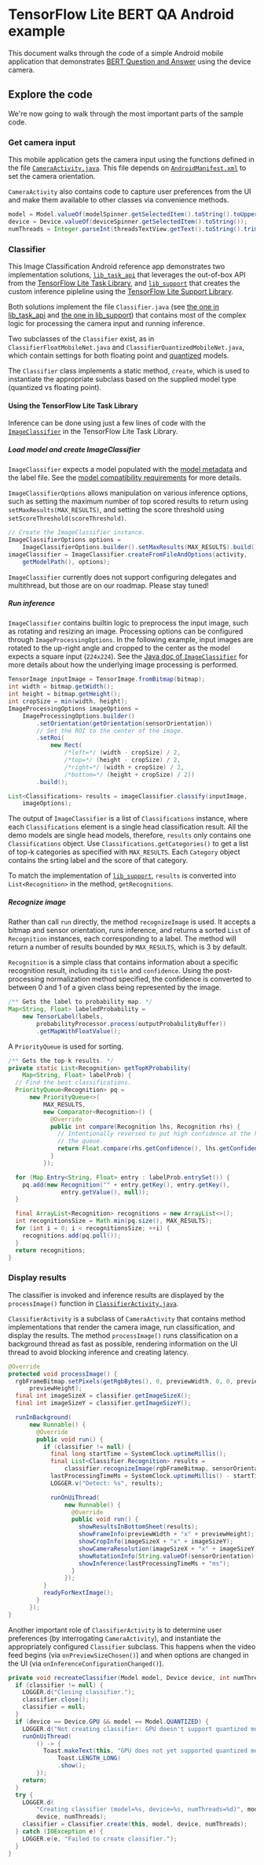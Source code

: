 # TensorFlow Lite BERT QA Android example

This document walks through the code of a simple Android mobile application that
demonstrates
[BERT Question and Answer](https://www.tensorflow.org/lite/examples/bert_qa/overview)
using the device camera.

## Explore the code

We're now going to walk through the most important parts of the sample code.

### Get camera input

This mobile application gets the camera input using the functions defined in the
file
[`CameraActivity.java`](https://github.com/tensorflow/examples/tree/master/lite/examples/image_classification/android/app/src/main/java/org/tensorflow/lite/examples/classification/CameraActivity.java).
This file depends on
[`AndroidManifest.xml`](https://github.com/tensorflow/examples/tree/master/lite/examples/image_classification/android/app/src/main/AndroidManifest.xml)
to set the camera orientation.

`CameraActivity` also contains code to capture user preferences from the UI and
make them available to other classes via convenience methods.

```java
model = Model.valueOf(modelSpinner.getSelectedItem().toString().toUpperCase());
device = Device.valueOf(deviceSpinner.getSelectedItem().toString());
numThreads = Integer.parseInt(threadsTextView.getText().toString().trim());
```

### Classifier

This Image Classification Android reference app demonstrates two implementation
solutions,
[`lib_task_api`](https://github.com/tensorflow/examples/tree/master/lite/examples/image_classification/android/lib_task_api)
that leverages the out-of-box API from the
[TensorFlow Lite Task Library](https://www.tensorflow.org/lite/inference_with_metadata/task_library/image_classifier),
and
[`lib_support`](https://github.com/tensorflow/examples/tree/master/lite/examples/image_classification/android/lib_support)
that creates the custom inference pipleline using the
[TensorFlow Lite Support Library](https://www.tensorflow.org/lite/inference_with_metadata/lite_support).

Both solutions implement the file `Classifier.java` (see
[the one in lib_task_api](https://github.com/tensorflow/examples/tree/master/lite/examples/image_classification/android/lib_task_api/src/main/java/org/tensorflow/lite/examples/classification/tflite/Classifier.java)
and
[the one in lib_support](https://github.com/tensorflow/examples/tree/master/lite/examples/image_classification/android/lib_support/src/main/java/org/tensorflow/lite/examples/classification/tflite/Classifier.java))
that contains most of the complex logic for processing the camera input and
running inference.

Two subclasses of the `Classifier` exist, as in `ClassifierFloatMobileNet.java`
and `ClassifierQuantizedMobileNet.java`, which contain settings for both
floating point and
[quantized](https://www.tensorflow.org/lite/performance/post_training_quantization)
models.

The `Classifier` class implements a static method, `create`, which is used to
instantiate the appropriate subclass based on the supplied model type (quantized
vs floating point).

#### Using the TensorFlow Lite Task Library

Inference can be done using just a few lines of code with the
[`ImageClassifier`](https://www.tensorflow.org/lite/inference_with_metadata/task_library/image_classifier)
in the TensorFlow Lite Task Library.

##### Load model and create ImageClassifier

`ImageClassifier` expects a model populated with the
[model metadata](https://www.tensorflow.org/lite/convert/metadata) and the label
file. See the
[model compatibility requirements](https://www.tensorflow.org/lite/inference_with_metadata/task_library/image_classifier#model_compatibility_requirements)
for more details.

`ImageClassifierOptions` allows manipulation on various inference options, such
as setting the maximum number of top scored results to return using
`setMaxResults(MAX_RESULTS)`, and setting the score threshold using
`setScoreThreshold(scoreThreshold)`.

```java
// Create the ImageClassifier instance.
ImageClassifierOptions options =
    ImageClassifierOptions.builder().setMaxResults(MAX_RESULTS).build();
imageClassifier = ImageClassifier.createFromFileAndOptions(activity,
    getModelPath(), options);
```

`ImageClassifier` currently does not support configuring delegates and
multithread, but those are on our roadmap. Please stay tuned!

##### Run inference

`ImageClassifier` contains builtin logic to preprocess the input image, such as
rotating and resizing an image. Processing options can be configured through
`ImageProcessingOptions`. In the following example, input images are rotated to
the up-right angle and cropped to the center as the model expects a square input
(`224x224`). See the
[Java doc of `ImageClassifier`](https://github.com/tensorflow/tflite-support/blob/195b574f0aa9856c618b3f1ad87bd185cddeb657/tensorflow_lite_support/java/src/java/org/tensorflow/lite/task/core/vision/ImageProcessingOptions.java#L22)
for more details about how the underlying image processing is performed.

```java
TensorImage inputImage = TensorImage.fromBitmap(bitmap);
int width = bitmap.getWidth();
int height = bitmap.getHeight();
int cropSize = min(width, height);
ImageProcessingOptions imageOptions =
    ImageProcessingOptions.builder()
        .setOrientation(getOrientation(sensorOrientation))
        // Set the ROI to the center of the image.
        .setRoi(
            new Rect(
                /*left=*/ (width - cropSize) / 2,
                /*top=*/ (height - cropSize) / 2,
                /*right=*/ (width + cropSize) / 2,
                /*bottom=*/ (height + cropSize) / 2))
        .build();

List<Classifications> results = imageClassifier.classify(inputImage,
    imageOptions);
```

The output of `ImageClassifier` is a list of `Classifications` instance, where
each `Classifications` element is a single head classification result. All the
demo models are single head models, therefore, `results` only contains one
`Classifications` object. Use `Classifications.getCategories()` to get a list of
top-k categories as specified with `MAX_RESULTS`. Each `Category` object
contains the srting label and the score of that category.

To match the implementation of
[`lib_support`](https://github.com/tensorflow/examples/tree/master/lite/examples/image_classification/android/lib_support),
`results` is converted into `List<Recognition>` in the method,
`getRecognitions`.

##### Recognize image

Rather than call `run` directly, the method `recognizeImage` is used. It accepts
a bitmap and sensor orientation, runs inference, and returns a sorted `List` of
`Recognition` instances, each corresponding to a label. The method will return a
number of results bounded by `MAX_RESULTS`, which is 3 by default.

`Recognition` is a simple class that contains information about a specific
recognition result, including its `title` and `confidence`. Using the
post-processing normalization method specified, the confidence is converted to
between 0 and 1 of a given class being represented by the image.

```java
/** Gets the label to probability map. */
Map<String, Float> labeledProbability =
    new TensorLabel(labels,
        probabilityProcessor.process(outputProbabilityBuffer))
        .getMapWithFloatValue();
```

A `PriorityQueue` is used for sorting.

```java
/** Gets the top-k results. */
private static List<Recognition> getTopKProbability(
    Map<String, Float> labelProb) {
  // Find the best classifications.
  PriorityQueue<Recognition> pq =
      new PriorityQueue<>(
          MAX_RESULTS,
          new Comparator<Recognition>() {
            @Override
            public int compare(Recognition lhs, Recognition rhs) {
              // Intentionally reversed to put high confidence at the head of
              // the queue.
              return Float.compare(rhs.getConfidence(), lhs.getConfidence());
            }
          });

  for (Map.Entry<String, Float> entry : labelProb.entrySet()) {
    pq.add(new Recognition("" + entry.getKey(), entry.getKey(),
               entry.getValue(), null));
  }

  final ArrayList<Recognition> recognitions = new ArrayList<>();
  int recognitionsSize = Math.min(pq.size(), MAX_RESULTS);
  for (int i = 0; i < recognitionsSize; ++i) {
    recognitions.add(pq.poll());
  }
  return recognitions;
}
```

### Display results

The classifier is invoked and inference results are displayed by the
`processImage()` function in
[`ClassifierActivity.java`](https://github.com/tensorflow/examples/tree/master/lite/examples/image_classification/android/app/src/main/java/org/tensorflow/lite/examples/classification/ClassifierActivity.java).

`ClassifierActivity` is a subclass of `CameraActivity` that contains method
implementations that render the camera image, run classification, and display
the results. The method `processImage()` runs classification on a background
thread as fast as possible, rendering information on the UI thread to avoid
blocking inference and creating latency.

```java
@Override
protected void processImage() {
  rgbFrameBitmap.setPixels(getRgbBytes(), 0, previewWidth, 0, 0, previewWidth,
      previewHeight);
  final int imageSizeX = classifier.getImageSizeX();
  final int imageSizeY = classifier.getImageSizeY();

  runInBackground(
      new Runnable() {
        @Override
        public void run() {
          if (classifier != null) {
            final long startTime = SystemClock.uptimeMillis();
            final List<Classifier.Recognition> results =
                classifier.recognizeImage(rgbFrameBitmap, sensorOrientation);
            lastProcessingTimeMs = SystemClock.uptimeMillis() - startTime;
            LOGGER.v("Detect: %s", results);

            runOnUiThread(
                new Runnable() {
                  @Override
                  public void run() {
                    showResultsInBottomSheet(results);
                    showFrameInfo(previewWidth + "x" + previewHeight);
                    showCropInfo(imageSizeX + "x" + imageSizeY);
                    showCameraResolution(imageSizeX + "x" + imageSizeY);
                    showRotationInfo(String.valueOf(sensorOrientation));
                    showInference(lastProcessingTimeMs + "ms");
                  }
                });
          }
          readyForNextImage();
        }
      });
}
```

Another important role of `ClassifierActivity` is to determine user preferences
(by interrogating `CameraActivity`), and instantiate the appropriately
configured `Classifier` subclass. This happens when the video feed begins (via
`onPreviewSizeChosen()`) and when options are changed in the UI (via
`onInferenceConfigurationChanged()`).

```java
private void recreateClassifier(Model model, Device device, int numThreads) {
  if (classifier != null) {
    LOGGER.d("Closing classifier.");
    classifier.close();
    classifier = null;
  }
  if (device == Device.GPU && model == Model.QUANTIZED) {
    LOGGER.d("Not creating classifier: GPU doesn't support quantized models.");
    runOnUiThread(
        () -> {
          Toast.makeText(this, "GPU does not yet supported quantized models.",
              Toast.LENGTH_LONG)
              .show();
        });
    return;
  }
  try {
    LOGGER.d(
        "Creating classifier (model=%s, device=%s, numThreads=%d)", model,
        device, numThreads);
    classifier = Classifier.create(this, model, device, numThreads);
  } catch (IOException e) {
    LOGGER.e(e, "Failed to create classifier.");
  }
}
```
